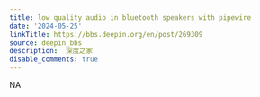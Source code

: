 ```yaml
---
title: low quality audio in bluetooth speakers with pipewire
date: '2024-05-25'
linkTitle: https://bbs.deepin.org/en/post/269309
source: deepin_bbs
description:  深度之家 
disable_comments: true
---
```

NA

